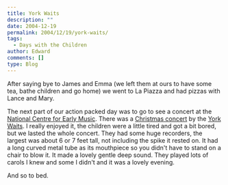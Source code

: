 ```yaml
---
title: York Waits
description: ""
date: 2004-12-19
permalink: 2004/12/19/york-waits/
tags:
  - Days with the Children
author: Edward
comments: []
type: Blog
---
```


After saying bye to James and Emma (we left them at ours to have some
tea, bathe children and go home) we went to La Piazza and had pizzas
with Lance and Mary.

The next part of our action packed day was to go to see a concert at the
[National Centre for Early Music][1]. There was a [Christmas concert][2]
by the [York Waits][3]. I really enjoyed it, the children were a little
tired and got a bit bored, but we lasted the whole concert. They had
some huge recorders, the largest was about 6 or 7 feet tall, not
including the spike it rested on. It had a long curved metal tube as its
mouthpiece so you didn\'t have to stand on a chair to blow it. It made a
lovely gentle deep sound. They played lots of carols I knew and some I
didn\'t and it was a lovely evening.

And so to bed.



[1]: https://www.ncem.co.uk
[2]: https://www.ncem.co.uk/cgi/events/events.cgi?t=template.htm&amp;a=374
[3]: https://www.theyorkwaits.org.uk/
